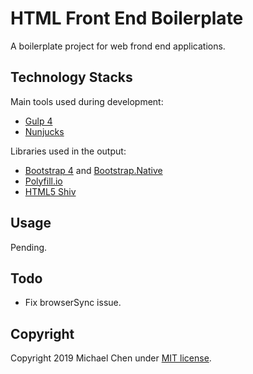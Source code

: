 # HTML Front End Boilerplate

A boilerplate project for web frond end applications.

## Technology Stacks

Main tools used during development:

* [Gulp 4](https://gulpjs.com/)
* [Nunjucks](https://mozilla.github.io/nunjucks/)

Libraries used in the output:

* [Bootstrap 4](https://getbootstrap.com/) and [Bootstrap.Native](http://thednp.github.io/bootstrap.native/)
* [Polyfill.io](https://polyfill.io/v3/)
* [HTML5 Shiv](https://github.com/aFarkas/html5shiv/)

## Usage

Pending.

## Todo

* Fix browserSync issue.

## Copyright

Copyright 2019 Michael Chen under [MIT license](http://opensource.org/licenses/MIT).
